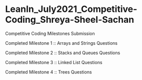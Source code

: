 # LeanIn_July2021_Competitive-Coding_Shreya-Sheel-Sachan
Competitive Coding Milestones Submission

Completed Milestone 1 :: Arrays and Strings Questions

Completed Milestone 2 :: Stacks and Queues Questions

Completed Milestone 3 :: Linked List Questions

Completed Milestone 4 :: Trees Questions


